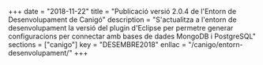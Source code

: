 +++
date        = "2018-11-22"
title       = "Publicació versió 2.0.4 de l'Entorn de Desenvolupament de Canigó"
description = "S'actualitza a l'entorn de desenvolupament la versió del plugin d'Eclipse per permetre generar configuracions per connectar amb bases de dades MongoDB i PostgreSQL"
sections    = ["canigo"]
key         = "DESEMBRE2018"
enllac = "/canigo/entorn-desenvolupament/"
+++
